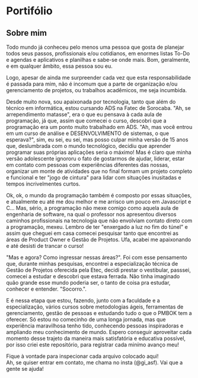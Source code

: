 # Portifólio
## Sobre mim
Todo mundo já conheceu pelo menos uma pessoa que gosta de planejar todos seus passos, profissionais e/ou cotidianos, em enormes listas To-Do e agendas e aplicativos e planilhas e sabe-se onde mais. Bom, geralmente, e em qualquer âmbito, essa pessoa sou eu.<br>

Logo, apesar de ainda me surpreender cada vez que esta responsabilidade é passada para mim, não é incomum que a parte de organização e/ou gerenciamento de projetos, ou trabalhos acadêmicos, me seja incumbida.<br>

Desde muito nova, sou apaixonada por tecnologia, tanto que além do técnico em informática, estou cursando ADS na Fatec de Sorocaba. "Ah, se arrependimento matasse", era o que eu pensava à cada aula de programação, já que, assim que comecei o curso, descobri que a programação era um ponto muito trabalhado em ADS. "Ah, mas você entrou em um curso de análise e DESENVOLVIMENTO de sistemas, o que esperava?", sim, eu sei, eu sei, mas posso culpar minha versão de 15 anos que, deslumbrada com o mundo tecnológico, decidiu que aprender programar suas próprias aplicações seria o máximo! Mas é claro que minha versão adolescente ignororu o fato de gostarmos de ajudar, liderar, estar em contato com pessoas com experiências diferentes das nossas, organizar um monte de atividades que no final formam um projeto completo e funcional e ter "jogo de cintura" para lidar com situações inusitadas e tempos incrivelmentes curtos.<br>

Ok, ok, o mundo da programação também é composto por essas situações, e atualmente eu até me dou melhor e me arrisco um pouco em Javascript e C... Mas, sério, a programação não mexe comigo como aquela aula de engenharia de software, na qual o professor nos apresentou diversos caminhos profissionais na tecnologia que não envolviam contato direto com a programação, mexeu. Lembro de ter "enxergado a luz no fim do túnel" e assim que cheguei em casa comecei pesquisar tanto que encontrei as áreas de Product Owner e Gestão de Projetos. Ufa, acabei me apaixonando e até desisti de trancar o curso!<br>

"Mas e agora? Como ingressar nessas áreas?". Foi com esse pensamento que, durante minhas pesquisas, encontrei a especialização técnica de Gestão de Projetos oferecida pela Etec, decidi prestar o vestibular, passsei, comecei a estudar e descobri que estava ferrada. Não tinha imaginado quão grande esse mundo poderia ser, o tanto de coisa pra estudar, conhecer e entender. "Socorro.".<br>

E é nessa etapa que estou, fazendo, junto com a faculdade e a especialização, vários cursos sobre metodologias ágeis, ferramentas de gerenciamento, gestão de pessoas e estudando tudo o que o PMBOK tem a oferecer. Só estou no comecinho de uma longa jornada, mas que experiência maravilhosa tenho tido, conhecendo pessoas inspiradoras e ampliando meu conhecimento de mundo. Espero conseguir aproveitar cada momento desse trajeto da maneira mais satisfatória e educativa possível, por isso criei este repositório, para registrar cada minímo avanço meu!<br>

Fique à vontade para inspecionar cada arquivo colocado aqui!<br>
Ah, se quiser entrar em contato, me chama no insta (@gi_asf). Vai que a gente se ajuda!

